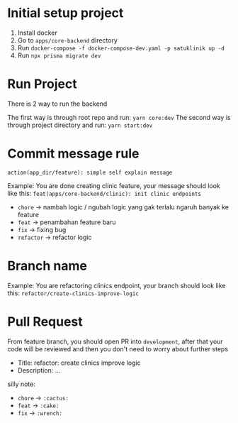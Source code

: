 # Initial setup project

1. Install docker
2. Go to `apps/core-backend` directory
3. Run `docker-compose -f docker-compose-dev.yaml -p satuklinik up -d`
4. Run `npx prisma migrate dev`

# Run Project

There is 2 way to run the backend

The first way is through root repo and run: `yarn core:dev`
The second way is through project directory and run: `yarn start:dev`

# Commit message rule

`action(app_dir/feature): simple self explain message`

Example: You are done creating clinic feature, your message should look like this: `feat(apps/core-backend/clinic): init clinic endpoints`

- `chore` -> nambah logic / ngubah logic yang gak terlalu ngaruh banyak ke feature
- `feat` -> penambahan feature baru
- `fix` -> fixing bug
- `refactor` -> refactor logic

# Branch name

Example: You are refactoring clinics endpoint, your branch should look like this: `refactor/create-clinics-improve-logic`

# Pull Request

From feature branch, you should open PR into `development`, after that your code will be reviewed and then you don't need to worry about further steps

- Title: refactor: create clinics improve logic
- Description:
  ...

silly note:

- `chore` -> `:cactus:`
- `feat` -> `:cake:`
- `fix` -> `:wrench:`